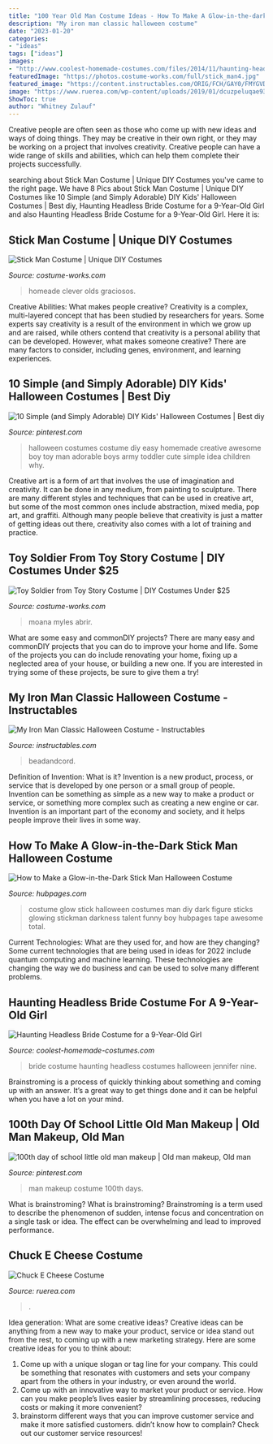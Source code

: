 ```yaml
---
title: "100 Year Old Man Costume Ideas - How To Make A Glow-in-the-dark Stick Man Halloween Costume"
description: "My iron man classic halloween costume"
date: "2023-01-20"
categories:
- "ideas"
tags: ["ideas"]
images:
- "http://www.coolest-homemade-costumes.com/files/2014/11/haunting-headless-bride-131351-600x800.jpg"
featuredImage: "https://photos.costume-works.com/full/stick_man4.jpg"
featured_image: "https://content.instructables.com/ORIG/FCH/GAY0/FMYGVDR8/FCHGAY0FMYGVDR8.jpg%3fframe%3d1%26width%3d2100"
image: "https://www.ruerea.com/wp-content/uploads/2019/01/dcuzpeluqae93c9_0.jpg"
ShowToc: true
author: "Whitney Zulauf"
---
```



Creative people are often seen as those who come up with new ideas and ways of doing things. They may be creative in their own right, or they may be working on a project that involves creativity. Creative people can have a wide range of skills and abilities, which can help them complete their projects successfully.

	

		
searching about Stick Man Costume | Unique DIY Costumes you've came to the right page. We have 8 Pics about Stick Man Costume | Unique DIY Costumes like 10 Simple (and Simply Adorable) DIY Kids&#039; Halloween Costumes | Best diy, Haunting Headless Bride Costume for a 9-Year-Old Girl and also Haunting Headless Bride Costume for a 9-Year-Old Girl. Here it is:
		
    
## Stick Man Costume | Unique DIY Costumes

<img loading=lazy src="https://photos.costume-works.com/full/stick_man4.jpg" onerror="this.onerror=null;this.src='https://tse2.mm.bing.net/th?id=OIP.5SeE1Yib-JMAjAWUwwvqjwHaLH&amp;pid=15.1';" alt="Stick Man Costume | Unique DIY Costumes">

_Source: costume-works.com_

>homeade clever olds graciosos. 

	

Creative Abilities: What makes people creative?
Creativity is a complex, multi-layered concept that has been studied by researchers for years. Some experts say creativity is a result of the environment in which we grow up and are raised, while others contend that creativity is a personal ability that can be developed. However, what makes someone creative? There are many factors to consider, including genes, environment, and learning experiences.

    
## 10 Simple (and Simply Adorable) DIY Kids&#039; Halloween Costumes | Best Diy

<img loading=lazy src="https://i.pinimg.com/736x/30/bb/50/30bb50d66934c4099f856908291d1b06.jpg" onerror="this.onerror=null;this.src='https://tse4.mm.bing.net/th?id=OIP.UWl9CCfSGEZiol4hyM04GAHaLI&amp;pid=15.1';" alt="10 Simple (and Simply Adorable) DIY Kids&#039; Halloween Costumes | Best diy">

_Source: pinterest.com_

>halloween costumes costume diy easy homemade creative awesome boy toy man adorable boys army toddler cute simple idea children why. 

	

Creative art is a form of art that involves the use of imagination and creativity. It can be done in any medium, from painting to sculpture. There are many different styles and techniques that can be used in creative art, but some of the most common ones include abstraction, mixed media, pop art, and graffiti. Although many people believe that creativity is just a matter of getting ideas out there, creativity also comes with a lot of training and practice.

    
## Toy Soldier From Toy Story Costume | DIY Costumes Under $25

<img loading=lazy src="https://photos.costume-works.com/full/toy_soldier_from_toy_story.jpg" onerror="this.onerror=null;this.src='https://tse4.mm.bing.net/th?id=OIP.YtNXLI1y08KBS_QiSMnJ-gHaMe&amp;pid=15.1';" alt="Toy Soldier from Toy Story Costume | DIY Costumes Under $25">

_Source: costume-works.com_

>moana myles abrir. 

	

What are some easy and commonDIY projects?
There are many easy and commonDIY projects that you can do to improve your home and life. Some of the projects you can do include renovating your home, fixing up a neglected area of your house, or building a new one. If you are interested in trying some of these projects, be sure to give them a try!

    
## My Iron Man Classic Halloween Costume - Instructables

<img loading=lazy src="https://content.instructables.com/ORIG/FCH/GAY0/FMYGVDR8/FCHGAY0FMYGVDR8.jpg%3fframe%3d1%26width%3d2100" onerror="this.onerror=null;this.src='https://tse4.mm.bing.net/th?id=OIP.50M0tiFxpHfLFdgmcNRsHwHaJ4&amp;pid=15.1';" alt="My Iron Man Classic Halloween Costume - Instructables">

_Source: instructables.com_

>beadandcord. 

	

Definition of Invention: What is it?
Invention is a new product, process, or service that is developed by one person or a small group of people. Invention can be something as simple as a new way to make a product or service, or something more complex such as creating a new engine or car. Invention is an important part of the economy and society, and it helps people improve their lives in some way.

    
## How To Make A Glow-in-the-Dark Stick Man Halloween Costume

<img loading=lazy src="http://s2.hubimg.com/u/7224205_f260.jpg" onerror="this.onerror=null;this.src='https://tse2.mm.bing.net/th?id=OIP.wS2Dvd8wwH7My-n-KK1C1AHaJ4&amp;pid=15.1';" alt="How to Make a Glow-in-the-Dark Stick Man Halloween Costume">

_Source: hubpages.com_

>costume glow stick halloween costumes man diy dark figure sticks glowing stickman darkness talent funny boy hubpages tape awesome total. 

	

Current Technologies: What are they used for, and how are they changing?
Some current technologies that are being used in ideas for 2022 include quantum computing and machine learning. These technologies are changing the way we do business and can be used to solve many different problems.

    
## Haunting Headless Bride Costume For A 9-Year-Old Girl

<img loading=lazy src="http://www.coolest-homemade-costumes.com/files/2014/11/haunting-headless-bride-131351-600x800.jpg" onerror="this.onerror=null;this.src='https://tse4.mm.bing.net/th?id=OIP.ptXbALdBj6v3DY0LYcXVCAHaJ4&amp;pid=15.1';" alt="Haunting Headless Bride Costume for a 9-Year-Old Girl">

_Source: coolest-homemade-costumes.com_

>bride costume haunting headless costumes halloween jennifer nine. 

	

Brainstroming is a process of quickly thinking about something and coming up with an answer. It’s a great way to get things done and it can be helpful when you have a lot on your mind.

    
## 100th Day Of School Little Old Man Makeup | Old Man Makeup, Old Man

<img loading=lazy src="https://i.pinimg.com/736x/a1/d4/29/a1d4291562c4e70b51007f3798b86216.jpg" onerror="this.onerror=null;this.src='https://tse2.mm.bing.net/th?id=OIP.WvppjV74lbM4FHXGA6rFzwHaNJ&amp;pid=15.1';" alt="100th day of school little old man makeup | Old man makeup, Old man">

_Source: pinterest.com_

>man makeup costume 100th days. 

	

What is brainstroming?
What is brainstroming? Brainstroming is a term used to describe the phenomenon of sudden, intense focus and concentration on a single task or idea. The effect can be overwhelming and lead to improved performance.

    
## Chuck E Cheese Costume

<img loading=lazy src="https://www.ruerea.com/wp-content/uploads/2019/01/dcuzpeluqae93c9_0.jpg" onerror="this.onerror=null;this.src='https://tse3.mm.bing.net/th?id=OIP.-JPMJx-iFAFdlrEWrjIf8QAAAA&amp;pid=15.1';" alt="Chuck E Cheese Costume">

_Source: ruerea.com_

>. 

	

Idea generation: What are some creative ideas?
Creative ideas can be anything from a new way to make your product, service or idea stand out from the rest, to coming up with a new marketing strategy. Here are some creative ideas for you to think about: 
1. Come up with a unique slogan or tag line for your company. This could be something that resonates with customers and sets your company apart from the others in your industry, or even around the world. 
2. Come up with an innovative way to market your product or service. How can you make people’s lives easier by streamlining processes, reducing costs or making it more convenient? 
3. brainstorm different ways that you can improve customer service and make it more satisfied customers. didn’t know how to complain? Check out our customer service resources! 

